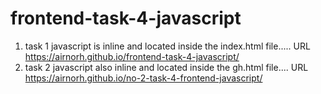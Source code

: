# frontend-task-4-javascript
1)  task 1 javascript is inline and  located inside the index.html file..... URL https://airnorh.github.io/frontend-task-4-javascript/
2)  task 2 javascript also inline and located inside the gh.html file.... URL  https://airnorh.github.io/no-2-task-4-frontend-javascript/
